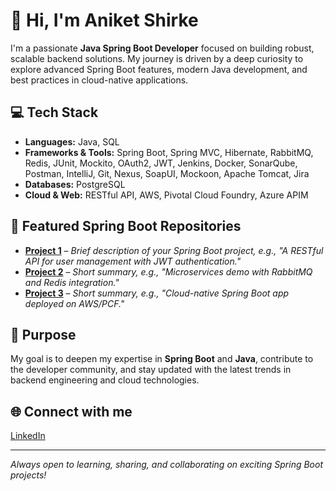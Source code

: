 # 👋 Hi, I'm Aniket Shirke

I'm a passionate **Java Spring Boot Developer** focused on building robust, scalable backend solutions. My journey is driven by a deep curiosity to explore advanced Spring Boot features, modern Java development, and best practices in cloud-native applications.

## 💻 Tech Stack

- **Languages:** Java, SQL
- **Frameworks & Tools:** Spring Boot, Spring MVC, Hibernate, RabbitMQ, Redis, JUnit, Mockito, OAuth2, JWT, Jenkins, Docker, SonarQube, Postman, IntelliJ, Git, Nexus, SoapUI, Mockoon, Apache Tomcat, Jira
- **Databases:** PostgreSQL
- **Cloud & Web:** RESTful API, AWS, Pivotal Cloud Foundry, Azure APIM

## 🚀 Featured Spring Boot Repositories

- [**Project 1**](#) – _Brief description of your Spring Boot project, e.g., "A RESTful API for user management with JWT authentication."_
- [**Project 2**](#) – _Short summary, e.g., "Microservices demo with RabbitMQ and Redis integration."_
- [**Project 3**](#) – _Short summary, e.g., "Cloud-native Spring Boot app deployed on AWS/PCF."_


## 🎯 Purpose

My goal is to deepen my expertise in **Spring Boot** and **Java**, contribute to the developer community, and stay updated with the latest trends in backend engineering and cloud technologies.

## 🌐 Connect with me

[LinkedIn](https://www.linkedin.com/in/shirke-aniket)

---

_Always open to learning, sharing, and collaborating on exciting Spring Boot projects!_

